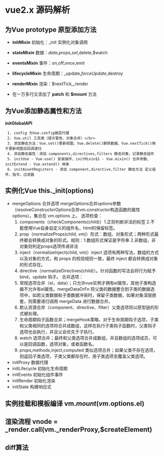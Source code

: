 # vue2.x 源码解析

## 为Vue prototype 原型添加方法

  + **initMixin** 初始化：_init 实例化对象调用
  - **stateMixin** 数据：$data,$props,$set,$delete,$watch
  * **eventsMixin** 事件：$on,$off,$once,$emit
  + **lifecycleMixin** 生命周期：_update,$forceUpdate,$destroy
  - **renderMixin** 渲染：$nextTick,_render
  * 在一万多行又添加了 **__patch__** 和 **$mount** 方法
	
## 为Vue添加静态属性和方法
  **initGlobalAPI**
  
     1. config 为Vue.config做层代理
     2. Vue.util 工具类（提示警告、对象合并）</br>
     3. 添加静态方法：Vue.set()更新视图、Vue.delete()删除数据、Vue.nextTick()用于更新视图后回调递归
     4. 添加静态属性：添加 components,directives,filters 静态对象，记录静态组件
     5. initUse - Vue.use() 安装插件、initMixin$1 - Vue.mixin() 合并参数、initExtend - Vue.extend() 继承
     6. initAssetRegisters - 添加 component,directive,filter 静态方法 定义组件、指令、过滤器
     
## 实例化Vue this._init(options)
  + mergeOptions 合并选项
    mergeOptions合并options参数（resolveConstructorOptions合并vm.constructor构造函数的属性options）。集合在 vm.options 上。
    选项检查：
      1. components（checkComponents(child)）1.正则判断非法的标签 2.不能使用Vue自身自定义的组件名，html的保留标签。
      2. prop（normalizeProps(child, vm)）形式：数组、对象形式；两种形式最终都会转换成对象的形式。规则：1.数组形式保证是字符串 2.非数组，非对象则判定props选项传递非法
      3. inject（normalizeInject(child, vm)）inject 选项有两种写法，数组的方式以及对象的方式，和 props 的校验规则一致，最终 inject 都会转换成对象的形式存在。
      4. directive（normalizeDirectives(child)）。针对函数的写法会将行为赋予 bind，update  钩子。
    合并选项：
      1. 常规选项合并（el，data）；只允许vue实例才拥有el属性，其他子类构造器不允许有el属性。mergeDataOrFn 将父类的数据整合到子类的数据选项中，如若父类数据和子类数据冲突时，保留子类数据，如果对象深层嵌套，则需要递归调用 mergeData 进行数据合并。
      2. 默认资源合并（component、directive、filter）父类选项将以原型链的形式被处理。
      3. 生命周期钩子函数合并；mergeHook策略，对于生命周期钩子选项，子类和父类相同的选项将合并成数组，这样在执行子类钩子函数时，父类钩子选项也会执行，并且父会优先于子执行。
      4. watch 选项合并；最终和父类选项合并成数组，并且数组的选项成员，可以是回调函数，选项对象，或者函数名。
      5. props,methods,inject,computed 类似选项合并；如果父类不存在选项，则返回子类选项，子类父类都存在时，用子类选项去覆盖父类选项。
  + initProxy 数据代理 
  + initLifecycle 初始化生命周期
  + initEvents 初始化组件事件 
  + initRender 初始化渲染
  + initState 构建响应式

## 实例挂载和模板编译 vm.$mount(vm.$options.el)

## 渲染流程 vnode = _render.call(vm._renderProxy,$createElement)

## diff算法
  
